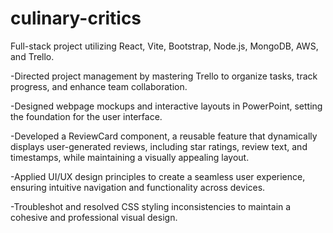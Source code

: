 # culinary-critics

Full-stack project utilizing React, Vite, Bootstrap, Node.js, MongoDB, AWS, and Trello.

-Directed project management by mastering Trello to organize tasks, track progress, and enhance team collaboration.

-Designed webpage mockups and interactive layouts in PowerPoint, setting the foundation for the user interface.

-Developed a ReviewCard component, a reusable feature that dynamically displays user-generated reviews, including star ratings, review text, and timestamps, while maintaining a visually appealing layout.

-Applied UI/UX design principles to create a seamless user experience, ensuring intuitive navigation and functionality across devices.

-Troubleshot and resolved CSS styling inconsistencies to maintain a cohesive and professional visual design.
